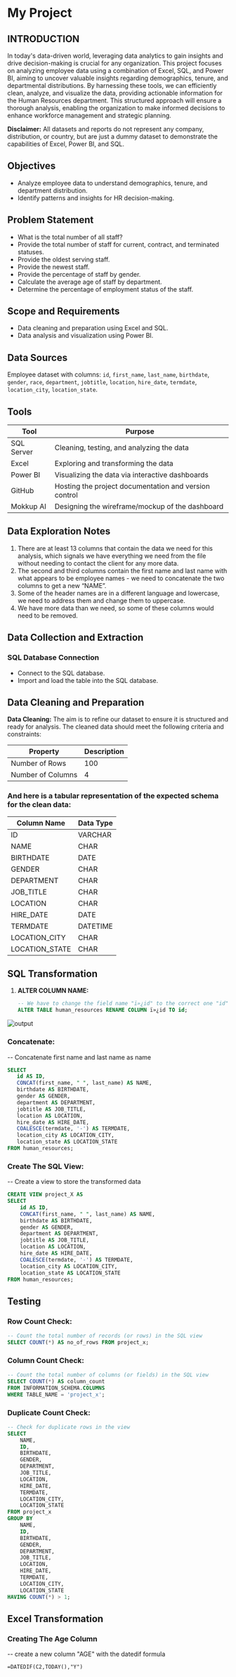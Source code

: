 # My Project

## INTRODUCTION

In today's data-driven world, leveraging data analytics to gain insights and drive decision-making is crucial for any organization. This project focuses on analyzing employee data using a combination of Excel, SQL, and Power BI, aiming to uncover valuable insights regarding demographics, tenure, and departmental distributions. By harnessing these tools, we can efficiently clean, analyze, and visualize the data, providing actionable information for the Human Resources department. This structured approach will ensure a thorough analysis, enabling the organization to make informed decisions to enhance workforce management and strategic planning.

**Disclaimer:** All datasets and reports do not represent any company, distribution, or country, but are just a dummy dataset to demonstrate the capabilities of Excel, Power BI, and SQL.

## Objectives

- Analyze employee data to understand demographics, tenure, and department distribution.
- Identify patterns and insights for HR decision-making.

## Problem Statement

- What is the total number of all staff?
- Provide the total number of staff for current, contract, and terminated statuses.
- Provide the oldest serving staff.
- Provide the newest staff.
- Provide the percentage of staff by gender.
- Calculate the average age of staff by department.
- Determine the percentage of employment status of the staff.

## Scope and Requirements

- Data cleaning and preparation using Excel and SQL.
- Data analysis and visualization using Power BI.

## Data Sources

Employee dataset with columns: `id`, `first_name`, `last_name`, `birthdate`, `gender`, `race`, `department`, `jobtitle`, `location`, `hire_date`, `termdate`, `location_city`, `location_state`.

## Tools

| Tool       | Purpose                                        |
|------------|------------------------------------------------|
| SQL Server | Cleaning, testing, and analyzing the data     |
| Excel      | Exploring and transforming the data           |
| Power BI   | Visualizing the data via interactive dashboards|
| GitHub     | Hosting the project documentation and version control |
| Mokkup AI  | Designing the wireframe/mockup of the dashboard |

## Data Exploration Notes

1. There are at least 13 columns that contain the data we need for this analysis, which signals we have everything we need from the file without needing to contact the client for any more data.
2. The second and third columns contain the first name and last name with what appears to be employee names - we need to concatenate the two columns to get a new “NAME”.
3. Some of the header names are in a different language and lowercase, we need to address them and change them to uppercase.
4. We have more data than we need, so some of these columns would need to be removed.
## Data Collection and Extraction

### SQL Database Connection

- Connect to the SQL database.
- Import and load the table into the SQL database.

## Data Cleaning and Preparation

**Data Cleaning:** The aim is to refine our dataset to ensure it is structured and ready for analysis. The cleaned data should meet the following criteria and constraints:

| Property          | Description  |
|-------------------|--------------|
| Number of Rows    | 100          |
| Number of Columns | 4            |

### And here is a tabular representation of the expected schema for the clean data:
| Column Name | Data Type |
| --- | --- |
| ID | VARCHAR | 
| NAME| CHAR | 
| BIRTHDATE| DATE | 
| GENDER| CHAR | 
| DEPARTMENT| CHAR |
| JOB_TITLE| CHAR |
| LOCATION| CHAR |
| HIRE_DATE| DATE |
| TERMDATE| DATETIME |
| LOCATION_CITY| CHAR |
| LOCATION_STATE| CHAR |

## SQL Transformation

1. **ALTER COLUMN NAME:**
   ```sql
   -- We have to change the field name "ï»¿id" to the correct one "id"
   ALTER TABLE human_resources RENAME COLUMN ï»¿id TO id;


![output](Screenshot%202024-07-21%20142117.png)

### Concatenate:
-- Concatenate first name and last name as name 
 ```sql
SELECT 
    id AS ID,
    CONCAT(first_name, " ", last_name) AS NAME,
    birthdate AS BIRTHDATE,
    gender AS GENDER,
    department AS DEPARTMENT,
    jobtitle AS JOB_TITLE,
    location AS LOCATION,
    hire_date AS HIRE_DATE,
    COALESCE(termdate, '-') AS TERMDATE,
    location_city AS LOCATION_CITY,
    location_state AS LOCATION_STATE
FROM human_resources;
```

### Create The SQL View:

-- Create a view to store the transformed data
```sql
CREATE VIEW project_X AS 
SELECT 
    id AS ID,
    CONCAT(first_name, " ", last_name) AS NAME,
    birthdate AS BIRTHDATE,
    gender AS GENDER,
    department AS DEPARTMENT,
    jobtitle AS JOB_TITLE,
    location AS LOCATION,
    hire_date AS HIRE_DATE,
    COALESCE(termdate, '-') AS TERMDATE,
    location_city AS LOCATION_CITY,
    location_state AS LOCATION_STATE
FROM human_resources;
```

## Testing
### Row Count Check:
```sql
-- Count the total number of records (or rows) in the SQL view
SELECT COUNT(*) AS no_of_rows FROM project_x;
```

### Column Count Check:
```sql
-- Count the total number of columns (or fields) in the SQL view
SELECT COUNT(*) AS column_count 
FROM INFORMATION_SCHEMA.COLUMNS 
WHERE TABLE_NAME = 'project_x';
```

### Duplicate Count Check:
```sql
-- Check for duplicate rows in the view
SELECT 
    NAME, 
    ID, 
    BIRTHDATE, 
    GENDER, 
    DEPARTMENT, 
    JOB_TITLE, 
    LOCATION, 
    HIRE_DATE, 
    TERMDATE, 
    LOCATION_CITY, 
    LOCATION_STATE
FROM project_x
GROUP BY 
    NAME, 
    ID, 
    BIRTHDATE, 
    GENDER, 
    DEPARTMENT, 
    JOB_TITLE, 
    LOCATION, 
    HIRE_DATE, 
    TERMDATE, 
    LOCATION_CITY, 
    LOCATION_STATE
HAVING COUNT(*) > 1;
```

## Excel Transformation

### Creating The Age Column

-- create a new column "AGE" with the datedif formula
```excel
=DATEDIF(C2,TODAY(),"Y")
```


